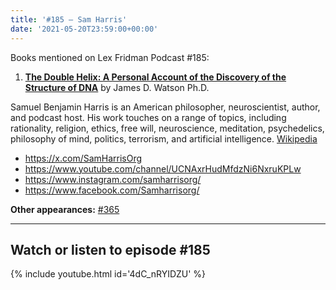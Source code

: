 ```yaml
---
title: '#185 – Sam Harris'
date: '2021-05-20T23:59:00+00:00'
---
```


Books mentioned on Lex Fridman Podcast #185:

1. <b><a href="https://amzn.to/3WypPbj" target="_blank" rel="sponsored noopener noreferrer">The Double Helix: A Personal Account of the Discovery of the Structure of DNA</a></b> by James D. Watson Ph.D.

<!--more-->

Samuel Benjamin Harris is an American philosopher, neuroscientist, author, and podcast host. His work touches on a range of topics, including rationality, religion, ethics, free will, neuroscience, meditation, psychedelics, philosophy of mind, politics, terrorism, and artificial intelligence. <a href="https://en.wikipedia.org/wiki/Sam_Harris" target="_blank">Wikipedia</a>

- <a href="https://x.com/SamHarrisOrg" target="_blank">https://x.com/SamHarrisOrg</a>
- <a href="https://www.youtube.com/channel/UCNAxrHudMfdzNi6NxruKPLw" target="_blank">https://www.youtube.com/channel/UCNAxrHudMfdzNi6NxruKPLw</a>
- <a href="https://www.instagram.com/samharrisorg/" target="_blank">https://www.instagram.com/samharrisorg/</a>
- <a href="https://www.facebook.com/Samharrisorg/" target="_blank">https://www.facebook.com/Samharrisorg/</a>

**Other appearances:** [\#365](/365-sam-harris/)

- - - - - -

## Watch or listen to episode #185

{% include youtube.html id='4dC_nRYIDZU' %}